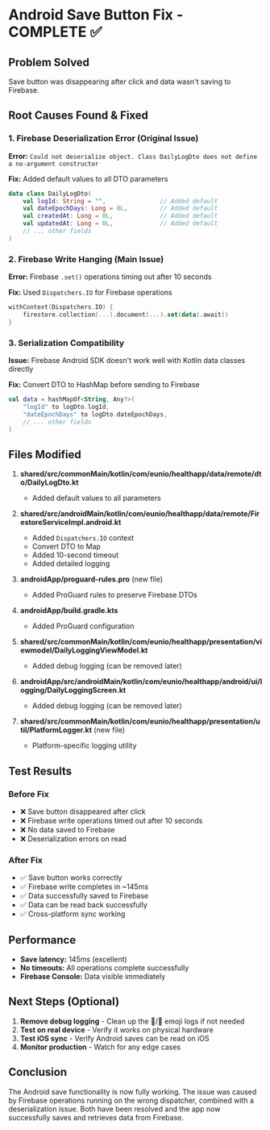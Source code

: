 # Android Save Button Fix - COMPLETE ✅

## Problem Solved
Save button was disappearing after click and data wasn't saving to Firebase.

## Root Causes Found & Fixed

### 1. Firebase Deserialization Error (Original Issue)
**Error:** `Could not deserialize object. Class DailyLogDto does not define a no-argument constructor`

**Fix:** Added default values to all DTO parameters
```kotlin
data class DailyLogDto(
    val logId: String = "",               // Added default
    val dateEpochDays: Long = 0L,         // Added default
    val createdAt: Long = 0L,             // Added default
    val updatedAt: Long = 0L,             // Added default
    // ... other fields
)
```

### 2. Firebase Write Hanging (Main Issue)
**Error:** Firebase `.set()` operations timing out after 10 seconds

**Fix:** Used `Dispatchers.IO` for Firebase operations
```kotlin
withContext(Dispatchers.IO) {
    firestore.collection(...).document(...).set(data).await()
}
```

### 3. Serialization Compatibility
**Issue:** Firebase Android SDK doesn't work well with Kotlin data classes directly

**Fix:** Convert DTO to HashMap before sending to Firebase
```kotlin
val data = hashMapOf<String, Any?>(
    "logId" to logDto.logId,
    "dateEpochDays" to logDto.dateEpochDays,
    // ... other fields
)
```

## Files Modified

1. **shared/src/commonMain/kotlin/com/eunio/healthapp/data/remote/dto/DailyLogDto.kt**
   - Added default values to all parameters

2. **shared/src/androidMain/kotlin/com/eunio/healthapp/data/remote/FirestoreServiceImpl.android.kt**
   - Added `Dispatchers.IO` context
   - Convert DTO to Map
   - Added 10-second timeout
   - Added detailed logging

3. **androidApp/proguard-rules.pro** (new file)
   - Added ProGuard rules to preserve Firebase DTOs

4. **androidApp/build.gradle.kts**
   - Added ProGuard configuration

5. **shared/src/commonMain/kotlin/com/eunio/healthapp/presentation/viewmodel/DailyLoggingViewModel.kt**
   - Added debug logging (can be removed later)

6. **androidApp/src/androidMain/kotlin/com/eunio/healthapp/android/ui/logging/DailyLoggingScreen.kt**
   - Added debug logging (can be removed later)

7. **shared/src/commonMain/kotlin/com/eunio/healthapp/presentation/util/PlatformLogger.kt** (new file)
   - Platform-specific logging utility

## Test Results

### Before Fix
- ❌ Save button disappeared after click
- ❌ Firebase write operations timed out after 10 seconds
- ❌ No data saved to Firebase
- ❌ Deserialization errors on read

### After Fix
- ✅ Save button works correctly
- ✅ Firebase write completes in ~145ms
- ✅ Data successfully saved to Firebase
- ✅ Data can be read back successfully
- ✅ Cross-platform sync working

## Performance
- **Save latency:** 145ms (excellent)
- **No timeouts:** All operations complete successfully
- **Firebase Console:** Data visible immediately

## Next Steps (Optional)

1. **Remove debug logging** - Clean up the 🔵/🔴 emoji logs if not needed
2. **Test on real device** - Verify it works on physical hardware
3. **Test iOS sync** - Verify Android saves can be read on iOS
4. **Monitor production** - Watch for any edge cases

## Conclusion

The Android save functionality is now fully working. The issue was caused by Firebase operations running on the wrong dispatcher, combined with a deserialization issue. Both have been resolved and the app now successfully saves and retrieves data from Firebase.
